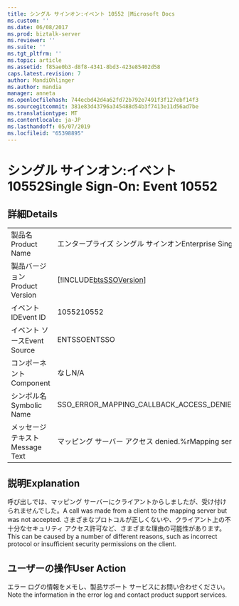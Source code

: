 ```yaml
---
title: シングル サインオン:イベント 10552 |Microsoft Docs
ms.custom: ''
ms.date: 06/08/2017
ms.prod: biztalk-server
ms.reviewer: ''
ms.suite: ''
ms.tgt_pltfrm: ''
ms.topic: article
ms.assetid: f85ae0b3-d8f8-4341-8bd3-423e85402d58
caps.latest.revision: 7
author: MandiOhlinger
ms.author: mandia
manager: anneta
ms.openlocfilehash: 744ecbd42d4a62fd72b792e7491f3f127ebf14f3
ms.sourcegitcommit: 381e83d43796a345488d54b3f7413e11d56ad7be
ms.translationtype: MT
ms.contentlocale: ja-JP
ms.lasthandoff: 05/07/2019
ms.locfileid: "65398895"
---
```

# <a name="single-sign-on-event-10552"></a><span data-ttu-id="00b88-102">シングル サインオン:イベント 10552</span><span class="sxs-lookup"><span data-stu-id="00b88-102">Single Sign-On: Event 10552</span></span>
## <a name="details"></a><span data-ttu-id="00b88-103">詳細</span><span class="sxs-lookup"><span data-stu-id="00b88-103">Details</span></span>  
  
|                 |                                                            |
|-----------------|------------------------------------------------------------|
|  <span data-ttu-id="00b88-104">製品名</span><span class="sxs-lookup"><span data-stu-id="00b88-104">Product Name</span></span>   |                 <span data-ttu-id="00b88-105">エンタープライズ シングル サインオン</span><span class="sxs-lookup"><span data-stu-id="00b88-105">Enterprise Single Sign-On</span></span>                  |
| <span data-ttu-id="00b88-106">製品バージョン</span><span class="sxs-lookup"><span data-stu-id="00b88-106">Product Version</span></span> | [!INCLUDE[btsSSOVersion](../includes/btsssoversion-md.md)] |
|    <span data-ttu-id="00b88-107">イベント ID</span><span class="sxs-lookup"><span data-stu-id="00b88-107">Event ID</span></span>     |                           <span data-ttu-id="00b88-108">10552</span><span class="sxs-lookup"><span data-stu-id="00b88-108">10552</span></span>                            |
|  <span data-ttu-id="00b88-109">イベント ソース</span><span class="sxs-lookup"><span data-stu-id="00b88-109">Event Source</span></span>   |                           <span data-ttu-id="00b88-110">ENTSSO</span><span class="sxs-lookup"><span data-stu-id="00b88-110">ENTSSO</span></span>                           |
|    <span data-ttu-id="00b88-111">コンポーネント</span><span class="sxs-lookup"><span data-stu-id="00b88-111">Component</span></span>    |                            <span data-ttu-id="00b88-112">なし</span><span class="sxs-lookup"><span data-stu-id="00b88-112">N/A</span></span>                             |
|  <span data-ttu-id="00b88-113">シンボル名</span><span class="sxs-lookup"><span data-stu-id="00b88-113">Symbolic Name</span></span>  |          <span data-ttu-id="00b88-114">SSO_ERROR_MAPPING_CALLBACK_ACCESS_DENIED</span><span class="sxs-lookup"><span data-stu-id="00b88-114">SSO_ERROR_MAPPING_CALLBACK_ACCESS_DENIED</span></span>          |
|  <span data-ttu-id="00b88-115">メッセージ テキスト</span><span class="sxs-lookup"><span data-stu-id="00b88-115">Message Text</span></span>   |              <span data-ttu-id="00b88-116">マッピング サーバー アクセス denied.%r</span><span class="sxs-lookup"><span data-stu-id="00b88-116">Mapping server access denied.%r</span></span>               |
  
## <a name="explanation"></a><span data-ttu-id="00b88-117">説明</span><span class="sxs-lookup"><span data-stu-id="00b88-117">Explanation</span></span>  
 <span data-ttu-id="00b88-118">呼び出しでは、マッピング サーバーにクライアントからしましたが、受け付けられませんでした。</span><span class="sxs-lookup"><span data-stu-id="00b88-118">A call was made from a client to the mapping server but was not accepted.</span></span> <span data-ttu-id="00b88-119">さまざまなプロトコルが正しくないや、クライアント上の不十分なセキュリティ アクセス許可など、さまざまな理由の可能性があります。</span><span class="sxs-lookup"><span data-stu-id="00b88-119">This can be caused by a number of different reasons, such as incorrect protocol or insufficient security permissions on the client.</span></span>  
  
## <a name="user-action"></a><span data-ttu-id="00b88-120">ユーザーの操作</span><span class="sxs-lookup"><span data-stu-id="00b88-120">User Action</span></span>  
 <span data-ttu-id="00b88-121">エラー ログの情報をメモし、製品サポート サービスにお問い合わせください。</span><span class="sxs-lookup"><span data-stu-id="00b88-121">Note the information in the error log and contact product support services.</span></span>